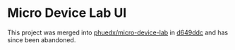 # Micro Device Lab UI

This project was merged into [phuedx/micro-device-lab](https://github.com/phuedx/micro-device-lab) in [d649ddc](https://github.com/phuedx/micro-device-lab/commit/d649ddc9660bec5b2518240093430fe8b5237ae1) and has since been abandoned.